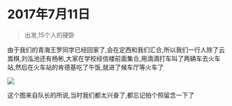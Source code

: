 <link href="../../../css/style.css" rel="stylesheet" >

# 2017年7月11日

> 出发,15个人的硬卧

由于我们的青海王罗同学已经回家了,会在定西和我们汇合,所以我们一行人除了云嵩棋,刘泓池还有杨彬,大家在学校经信楼前面集合,用滴滴打车叫了两辆车去火车站,然后在火车站的肯德基吃了午饭,就进了候车厅等火车了

![](https://yumiao.static.twesix.cn/image/2017/07/11/IMG_1.JPG)

这个图来自队长的所说,当时我们都太兴奋了,都忘记拍个照留念一下了